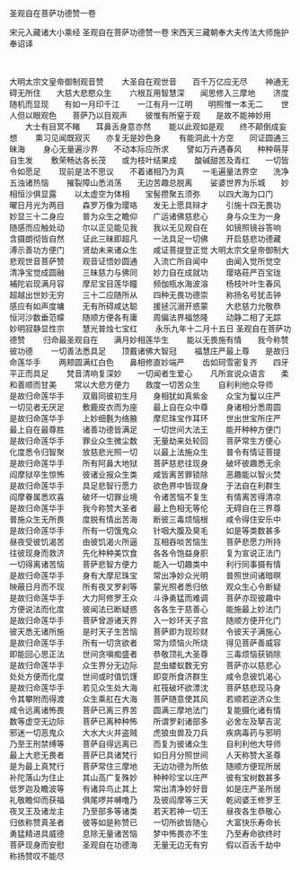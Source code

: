 圣观自在菩萨功德赞一卷


宋元入藏诸大小乘经
圣观自在菩萨功德赞一卷
宋西天三藏朝奉大夫传法大师施护奉诏译


　　

大明太宗文皇帝御制观音赞
　　大圣自在观世音　　百千万亿应无尽
　　神通无碍无所住　　大慈大悲愍众生
　　六根互用智慧深　　闻思修入三摩地
　　济度随机而显现　　有如一月印千江
　　一江有月一江明　　明照惟一本无二
　　世人但以眼观色　　菩萨乃以目观声
　　彼惟有所窒于观　　是故不能神妙用
　　大士有目冥不睹　　耳鼻舌身意亦然
　　能以此观如是观　　终不颠倒成妄想
　　熏习见闻既寂灭　　亦复无是妙色身
　　有能洞此十方空　　同证圆通三昧海
　　身心无量遍沙界　　不动本际应所求
　　譬如万卉遇春风　　种种萌芽自生发
　　敷荣畅达各长茂　　或为枝叶结果成
　　酸碱甜苦及青红　　一切皆令如愿足
　　现前是法不思议　　不着诸相乃为真
　　一毛遍量法界空　　洗净五浊诸热恼
　　摧裂障山悉消荡　　无边苦趣总脱离
　　娑婆世界为乐城　　妙相恒沙俱显露
　　以太虚空为体相　　宝髻攒聚五须弥
　　以四大海为口门　　曜日月光为两目
　　森罗万像为璎珞　　发无上愿具辩才
　　引施十四无畏功　　妙显三十二身应
　　普为众生之瞻仰　　广运诸佛慈悲心
　　身与众生为一身　　随感而应触处动
　　尔以正见能见我　　我以无见观自在
　　如镜照镜谷答响　　含摄朗彻皆自然
　　证此三昧即超凡　　一法具足一切佛
　　开启慈悲功德藏　　溥示善功方便门
　　贤劫未来诸众生　　咸证菩提登正觉
大明太宗文皇帝御制大悲观世音菩萨赞
　　观音证悟妙圆通　　入流亡所自闻中
　　由闻入觉所觉空　　清净宝觉成圆融
　　三昧慈力与佛同　　妙力自在成就功
　　璎珞莊严百宝珑　　補陀岩现满月容
　　摩尼宝目莲华瞳　　频伽瓶水海波溶
　　杨枝叶叶生春风　　超越出世妙无穷
　　三十二应随所从　　四种无畏功德崇
　　称扬名号犹击钟　　感应有如声度墉
　　无有所碍咸达聪　　援拯沉溺开惑蒙
　　大悲慈力允敬恭　　恒河沙数垂范幪
　　随顺方便各有庸　　周偏法界福悠隆
　　动静二相了无踪　　妙明寂静显性宗
　　慧光普烛七宝红
　　永乐九年十二月十五日
圣观自在菩萨功德赞
　　归命最圣观自在　　满月妙相莲华生
　　能以无畏施有情　　我今称赞彼功德
　　一切善法悉具足　　顶戴诸佛大智冠
　　福慧庄严最上尊　　是故归命莲华手
　　两颊圆满红白色　　鼻相修直妙端严
　　齿如珂雪密复齐　　四牙平正而具足
　　梵音清响复深妙　　一切闻者生爱心
　　凡所宣说众语言　　柔和善顺而甘美
　　常以大悲方便力　　救度一切苦众生
　　自利利他众导师　　是故归命莲华手
　　双眉同彼初生月　　身相犹如真紫金
　　众宝为鬘以庄严　　一切见者无厌足
　　敷鹿皮衣而为座　　最上自在众中尊
　　身诸相分悉周圆　　是故归命莲华手
　　上妙细氎为络腋　　摩尼珠宝作耳环
　　世出世宝所庄严　　最上自在最尊胜
　　诸善功德皆满足　　一切世间大法王
　　能开种种方便门　　是故归命莲华手
　　罪业众生微尘数　　无量劫来处轮回
　　菩萨常生方便心　　化度悉令归智聚
　　放慈悲光照一切　　以最上法施众生
　　普令有情证菩提　　是故归命莲华手
　　所有阿鼻大地狱　　菩萨慈悲往现身
　　破坏彼趣悉无余　　阎摩狱卒生惊怖
　　彼诸业报众生类　　咸皆离苦罪锁除
　　恶趣能以智火焚　　是故归命莲华手
　　具足悲智行愿力　　欲色界中皆现身
　　于法自在利群生　　阎摩眷属悉欢喜
　　破坏一切罪业境　　令诸苦恼不复生
　　有情离苦得清凉　　是故归命莲华手
　　我今称赞大圣者　　最上色相无等伦
　　无碍自在三界尊　　普施众生无所畏
　　度脱有情出苦海　　断彼三毒烦恼根
　　咸令得住安乐中　　是故归命莲华手
　　所有一切饿鬼众　　针咽大腹及臭毛
　　如是等类数甚多　　昼夜受彼饥渴苦
　　由彼饥渴火所逼　　互相吞啖苦恼生
　　菩萨悲愿力所持　　往彼现身而救济
　　先化种种美饮食　　各各令饱益身胑
　　复为宣说正法门　　一切得离诸苦恼
　　菩萨悲智方便力　　能入一切趣类中
　　利行同事摄有情　　是故归命莲华手
　　身有大摩尼珠宝　　常出净妙众光明
　　普照世间诸暗暝　　映蔽日月而不现
　　所有夜叉罗刹等　　蒙光照者悉归依
　　观众生心令断疑　　是故归命莲华手
　　大力阿修罗王众　　斗诤勇猛而难调
　　菩萨亦现彼趣中　　方便说法而化度
　　彼闻法已断疑惑　　各各生于慈善心
　　能施最上妙法门　　是故归命莲华手
　　菩萨曾游诸天界　　入一妙环天子宫
　　随顺方便开化门　　彼天悉无诸所施
　　是时天子生苦恼　　菩萨即为现珍财
　　令彼天子满施心　　是故归命莲华手
　　所有一切贪欲者　　常为烦恼火所烧
　　得见菩萨善威容　　即能回心思正法
　　世间贪嗔痴盛者　　恭敬顶礼大圣尊
　　三毒烦恼获销除　　是故归命莲华手
　　众生界分无边际　　昆虫蝼蚁数无穷
　　菩萨亦以慈悲心　　处处方便而化度
　　世间或时值饥馑　　即变所食济群生
　　咸令息彼饥渴心　　是故归命莲华手
　　若见众生处大海　　舡筏破坏欲漂沈
　　菩萨慈悲现马身　　令其攀附而得渡
　　众生乘舡在大海　　菩萨随意使其风
　　若顺若逆济众生　　咸令远离诸怖畏
　　菩萨已离三界苦　　圆满三摩地法门
　　复能摄化诸有情　　数等虚空无边际
　　菩萨已离种种怖　　所谓罗刹诸部多
　　必舍左及拏吉泥　　邪迷一切恶鬼众
　　大水大火并盗贼　　虎狼虫兽及刀兵
　　疾病毒药与邪明　　乃至王刑禁缚等
　　菩萨自得远离已　　而复为彼诸众生
　　自利利他大导师　　最上大悲无畏者
　　菩萨已具诸梵行　　如日月分照世间
　　人天称赞大圣尊　　是为最上真梵行
　　菩萨常住三摩地　　无边功德为所依
　　随顺方便现所居　　补陀落山为住止
　　其山高广复殊妙　　种种珍宝以庄严
　　彼有宝树数甚多　　低罗迦及瞻波等
　　有诸异鸟止其上　　常出清净妙好音
　　如是庄严圣所居　　礼敬瞻仰而获福
　　俱尾啰并嚩噜乃　　及彼阎摩等三天
　　乾闼婆王修罗王　　夜叉王及诸龙主
　　乃至部多等诸类　　若天若神一切王
　　昼夜各生恭敬心　　归依称赞真圣者
　　彼等如是称赞已　　一切所欲皆随心
　　大富快乐寿命长　　勇猛精进具威德
　　息除无量诸苦恼　　梦中怖畏亦不生
　　乃至寿命欲终时　　菩萨现身而安慰
　　圣观自在功德海　　无量无边无有穷
　　假以百舌千劫中　　称扬赞叹不能尽



